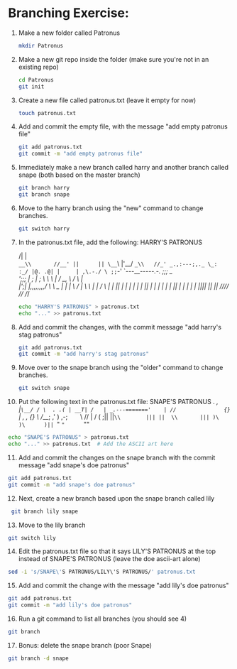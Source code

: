 # Branching Exercise:

1. Make a new folder called Patronus

   ```sh
   mkdir Patronus
   ```

2. Make a new git repo inside the folder (make sure you're not in an existing repo)

   ```sh
   cd Patronus
   git init
   ```

3. Create a new file called patronus.txt (leave it empty for now)

   ```sh
   touch patronus.txt
   ```
   
4. Add and commit the empty file, with the message "add empty patronus file"

   ```sh
   git add patronus.txt
   git commit -m "add empty patronus file"
   ```

5. Immediately make a new branch called harry and another branch called snape (both based on the master branch)

   ```sh
   git branch harry
   git branch snape
   ```

6. Move to the harry branch using the "new" command to change branches.

   ```sh
   git switch harry
   ```

7. In the patronus.txt file, add the following:
   HARRY'S PATRONUS

   /|       |\
`__\\       //__'
   ||      ||
 \__`\     |'__/
   `_\\   //_'
   _.,:---;,._
   \_:     :_/
     |@. .@|
     |     |
     ,\.-./ \
     ;;`-'   `---__________-----.-.
     ;;;                         \_\
     ';;;                         |
      ;    |                      ;
       \   \     \        |      /
        \_, \    /        \     |\
          |';|  |,,,,,,,,/ \    \ \_
          |  |  |           \   /   |
          \  \  |           |  / \  |
           | || |           | |   | |
           | || |           | |   | |
           | || |           | |   | |
           |_||_|           |_|   |_|
          /_//_/           /_/   /_/
   ```sh
   echo "HARRY'S PATRONUS" > patronus.txt
   echo "..." >> patronus.txt
   ```

8. Add and commit the changes, with the commit message "add harry's stag patronus"

   ```sh
   git add patronus.txt
   git commit -m "add harry's stag patronus"
   ```

9. Move over to the snape branch using the "older" command to change branches.

   ```sh
   git switch snape
   ```

10. Put the following text in  the patronus.txt file:
SNAPE'S PATRONUS
                   .     _,
                   |`\__/ /
                   \  . .(
                    | __T|
                   /   |
      _.---======='    |
     //               {}
    `|      ,   ,     {}
     \      /___;    ,'
      ) ,-;`    `\  //
     | / (        ;||
     ||`\\        |||
     ||  \\       |||
     )\   )\      )||
     `"   `"      `""

   ```sh
   echo "SNAPE'S PATRONUS" > patronus.txt
   echo "..." >> patronus.txt  # Add the ASCII art here
   ```

11. Add and commit the changes on the snape branch with the commit message "add snape's doe patronus"

   ```sh
   git add patronus.txt
   git commit -m "add snape's doe patronus"
   ```

12. Next, create a new branch based upon the snape branch called lily

  ```sh
   git branch lily snape
  ```

13. Move to the lily branch

  ```sh
  git switch lily 
  ```

14. Edit the patronus.txt file so that it says LILY'S PATRONUS at the top instead of SNAPE'S PATRONUS (leave the doe ascii-art alone)

  ```sh
  sed -i 's/SNAPE\'S PATRONUS/LILY\'S PATRONUS/' patronus.txt
  ```

15. Add and commit the change with the message "add lily's doe patronus"

  ```sh
  git add patronus.txt
  git commit -m "add lily's doe patronus"
  ```

16. Run a git command to list all branches (you should see 4)

  ```sh
  git branch
  ```

17. Bonus: delete the snape branch (poor Snape)

  ```sh
  git branch -d snape
  ```
